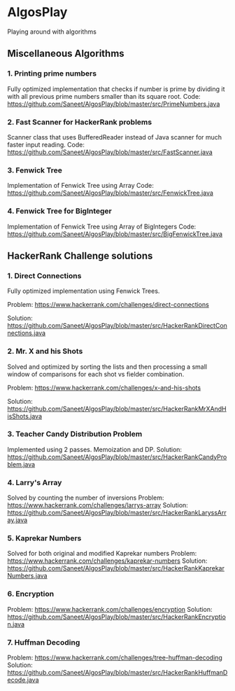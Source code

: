 # AlgosPlay
Playing around with algorithms

## Miscellaneous Algorithms

### 1. Printing prime numbers
Fully optimized implementation that checks if number is prime by dividing it with all
previous prime numbers smaller than its square root.
Code: https://github.com/Saneet/AlgosPlay/blob/master/src/PrimeNumbers.java

### 2. Fast Scanner for HackerRank problems
Scanner class that uses BufferedReader instead of Java scanner for much faster input reading.
Code: https://github.com/Saneet/AlgosPlay/blob/master/src/FastScanner.java

### 3. Fenwick Tree
Implementation of Fenwick Tree using Array
Code: https://github.com/Saneet/AlgosPlay/blob/master/src/FenwickTree.java

### 4. Fenwick Tree for BigInteger
Implementation of Fenwick Tree using Array of BigIntegers
Code: https://github.com/Saneet/AlgosPlay/blob/master/src/BigFenwickTree.java

## HackerRank Challenge solutions

### 1. Direct Connections
Fully optimized implementation using Fenwick Trees.

Problem: https://www.hackerrank.com/challenges/direct-connections

Solution: https://github.com/Saneet/AlgosPlay/blob/master/src/HackerRankDirectConnections.java

### 2. Mr. X and his Shots
Solved and optimized by sorting the lists and then processing a small window of
comparisons for each shot vs fielder combination.

Problem: https://www.hackerrank.com/challenges/x-and-his-shots

Solution: https://github.com/Saneet/AlgosPlay/blob/master/src/HackerRankMrXAndHisShots.java

### 3. Teacher Candy Distribution Problem
Implemented using 2 passes. Memoization and DP.
Solution: https://github.com/Saneet/AlgosPlay/blob/master/src/HackerRankCandyProblem.java

### 4. Larry's Array
Solved by counting the number of inversions
Problem: https://www.hackerrank.com/challenges/larrys-array
Solution: https://github.com/Saneet/AlgosPlay/blob/master/src/HackerRankLaryssArray.java

### 5. Kaprekar Numbers
Solved for both original and modified Kaprekar numbers
Problem: https://www.hackerrank.com/challenges/kaprekar-numbers
Solution: https://github.com/Saneet/AlgosPlay/blob/master/src/HackerRankKaprekarNumbers.java

### 6. Encryption
Problem: https://www.hackerrank.com/challenges/encryption
Solution: https://github.com/Saneet/AlgosPlay/blob/master/src/HackerRankEncryption.java

### 7. Huffman Decoding
Problem: https://www.hackerrank.com/challenges/tree-huffman-decoding
Solution: https://github.com/Saneet/AlgosPlay/blob/master/src/HackerRankHuffmanDecode.java